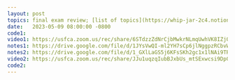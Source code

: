 ```yaml
---
layout: post
topics: final exam review; [list of topics](https://whip-jar-2c4.notion.site/List-of-Topics-for-Final-45e8c829e6a543d1a80c12fb61d099b8), [mock final](https://whip-jar-2c4.notion.site/CS-221-S23-practice-final-dc67485da69d4a9a94e7c71a91aac970)
date:   2023-05-09 08:00:00 -0800
code1: 
video1: https://usfca.zoom.us/rec/share/6STdzzZdNrCjbMwkrNLmqUwhVK8IZjQTapA5ThvlU_IeLFUWE3gyM25z6siy4C_5.jpZaygKPJWxr9uTb
notes1: https://drive.google.com/file/d/1JYsVwQI-ml2YH7sCp6jlNggpzRCbvWeS/view?usp=sharing
notes2: https://drive.google.com/file/d/1_GXlLaGS5j6KFsSKh2gc1x1lNAi9TRpB/view?usp=share_link
video2: https://usfca.zoom.us/rec/share/JJu1uqzqIubBJxbUs_mtSExwcsi9Dp05Fq0u5vSigZzl_m_bmwj7CxwFQ58-JWe7.jFdzCheRxbpqSBir 
code2:  
---
```

